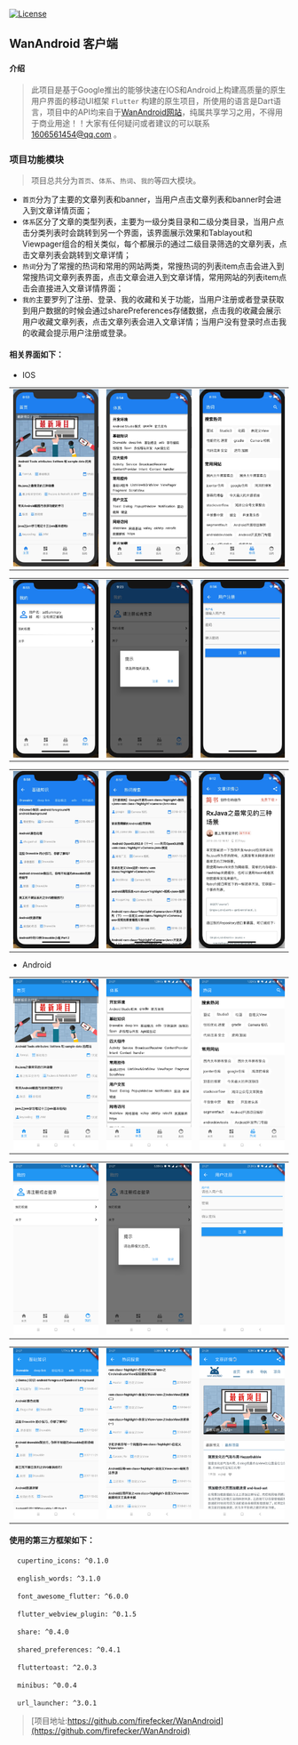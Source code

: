 <p>
<a href="http://www.apache.org/licenses/LICENSE-2.0">
    <img src="https://img.shields.io/badge/License-Apache2.0-blue.svg" alt="License" />
</a>
</p>

## WanAndroid 客户端

#### 介绍
>此项目是基于Google推出的能够快速在IOS和Android上构建高质量的原生用户界面的移动UI框架 `Flutter` 构建的原生项目，所使用的语言是Dart语言，项目中的API均来自于[WanAndroid网站](http://www.wanandroid.com)，纯属共享学习之用，不得用于商业用途！！大家有任何疑问或者建议的可以联系[1606561454@qq.com](https://github.com/firefecker/WanAndroid/issues) 。

### 项目功能模块
>项目总共分为`首页`、`体系`、`热词`、`我的`等四大模块。

- `首页`分为了主要的文章列表和banner，当用户点击文章列表和banner时会进入到文章详情页面；
- `体系`区分了文章的类型列表，主要为一级分类目录和二级分类目录，当用户点击分类列表时会跳转到另一个界面，该界面展示效果和Tablayout和Viewpager组合的相关类似，每个都展示的通过二级目录筛选的文章列表，点击文章列表会跳转到文章详情；
- `热词`分为了常搜的热词和常用的网站两类，常搜热词的列表item点击会进入到常搜热词文章列表界面，点击文章会进入到文章详情，常用网站的列表item点击会直接进入文章详情界面；
- `我的`主要罗列了注册、登录、我的收藏和关于功能，当用户注册或者登录获取到用户数据的时候会通过sharePreferences存储数据，点击我的收藏会展示用户收藏文章列表，点击文章列表会进入文章详情；当用户没有登录时点击我的收藏会提示用户注册或登录。

#### 相关界面如下：

- IOS

 <table align="center">
       <tr>
           <td><img src="files/ios1.png"/></td>
           <td><img src="files/ios2.png"/></td>
           <td><img src="files/ios8.png"/></td>
       </tr>
 </table>

 <table align="center">
        <tr>
            <td><img src="files/ios5.png"/></td>
            <td><img src="files/ios9.png"/></td>
            <td><img src="files/ios6.png"/></td>
        </tr>
  </table>

  <table align="center">
          <tr>
              <td><img src="files/ios7.png"/></td>
              <td><img src="files/ios3.png"/></td>
              <td><img src="files/ios4.png"/></td>
          </tr>
    </table>

- Android

 <table align="center">
       <tr>
           <td><img src="files/android1.png"/></td>
           <td><img src="files/android2.png"/></td>
           <td><img src="files/android3.png"/></td>
       </tr>
 </table>

 <table align="center">
        <tr>
            <td><img src="files/android4.png"/></td>
            <td><img src="files/android5.png"/></td>
            <td><img src="files/android6.png"/></td>
        </tr>
  </table>

  <table align="center">
          <tr>
              <td><img src="files/android7.png"/></td>
              <td><img src="files/android8.png"/></td>
              <td><img src="files/android9.png"/></td>
          </tr>
    </table>


#### 使用的第三方框架如下：

```
  cupertino_icons: ^0.1.0

  english_words: ^3.1.0

  font_awesome_flutter: ^6.0.0

  flutter_webview_plugin: ^0.1.5

  share: ^0.4.0

  shared_preferences: ^0.4.1

  fluttertoast: ^2.0.3

  minibus: ^0.0.4

  url_launcher: ^3.0.1
```

>[项目地址:https://github.com/firefecker/WanAndroid](https://github.com/firefecker/WanAndroid)